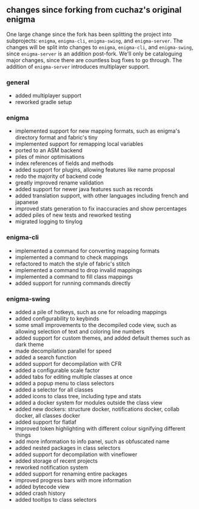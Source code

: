 ## changes since forking from cuchaz's original enigma

One large change since the fork has been splitting the project into subprojects: `enigma`, `enigma-cli`, `enigma-swing`, and `enigma-server`.
The changes will be split into changes to `enigma`, `enigma-cli`, and `enigma-swing`, since `enigma-server` is an addition post-fork.
We'll only be cataloguing major changes, since there are countless bug fixes to go through. The addition of `enigma-server` introduces multiplayer support.

### general

- added multiplayer support
- reworked gradle setup

### enigma

- implemented support for new mapping formats, such as enigma's directory format and fabric's tiny
- implemented support for remapping local variables
- ported to an ASM backend
- piles of minor optimisations
- index references of fields and methods
- added support for plugins, allowing features like name proposal
- redo the majority of backend code
- greatly improved rename validation
- added support for newer java features such as records
- added translation support, with other languages including french and japanese
- improved stats generation to fix inaccuracies and show percentages
- added piles of new tests and reworked testing
- migrated logging to tinylog

### enigma-cli

- implemented a command for converting mapping formats
- implemented a command to check mappings
- refactored to match the style of fabric's stitch
- implemented a command to drop invalid mappings
- implemented a command to fill class mappings
- added support for running commands directly

### enigma-swing
- added a pile of hotkeys, such as one for reloading mappings
- added configurability to keybinds
- some small improvements to the decompiled code view, such as allowing selection of text and coloring line numbers
- added support for custom themes, and added default themes such as dark theme
- made decompilation parallel for speed
- added a search function
- added support for decompilation with CFR
- added a configurable scale factor
- added tabs for editing multiple classes at once
- added a popup menu to class selectors
- added a selector for all classes
- added icons to class tree, including type and stats
- added a docker system for modules outside the class view
- added new dockers: structure docker, notifications docker, collab docker, all classes docker
- added support for flatlaf
- improved token highlighting with different colour signifying different things
- add more information to info panel, such as obfuscated name
- added nested packages in class selectors
- added support for decompilation with vineflower
- added storage of recent projects
- reworked notification system
- added support for renaming entire packages
- improved progress bars with more information
- added bytecode view
- added crash history
- added tooltips to class selectors
